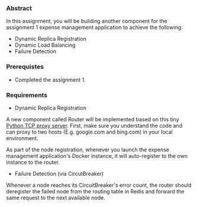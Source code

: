 ### Abstract

In this assignment, you will be building another component for the assignment 1 expense management application to achieve the following:

* Dynamic Replica Registration
* Dynamic Load Balancing 
* Failure Detection


### Prerequistes

* Completed the assignment 1.

### Requirements

* Dynamic Replica Registration

A new component called Router will be implemented based on this tiny [Python TCP proxy server](http://voorloopnul.com/blog/a-python-proxy-in-less-than-100-lines-of-code/). 
First, make sure you understand the code and can proxy to two hosts (E.g. google.com and bing.com) in your local environment. 

As part of the node registration, whenever you launch the expense management application's Docker instance, it will auto-register to the own instance
to the router.


* Failure Detection (via CircutBreaker)

Whenever a node reaches its CircuitBreaker's error count, the router should deregister the failed node from the routing table in Redis and forward the same request to the next available node.  